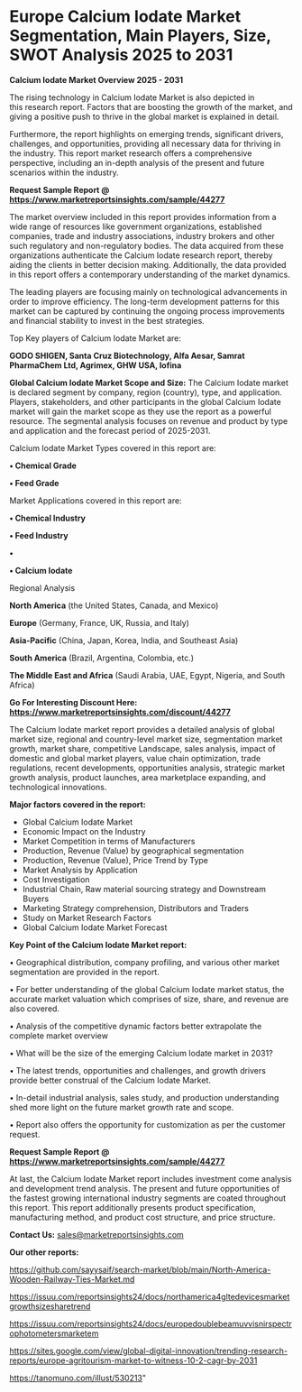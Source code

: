 # Europe Calcium Iodate Market Segmentation, Main Players, Size, SWOT Analysis 2025 to 2031

<Strong> Calcium Iodate Market Overview 2025 - 2031</strong>

The rising technology in Calcium Iodate Market is also depicted in this research report. Factors that are boosting the growth of the market, and giving a positive push to thrive in the global market is explained in detail.

Furthermore, the report highlights on emerging trends, significant drivers, challenges, and opportunities, providing all necessary data for thriving in the industry. This report market research offers a comprehensive perspective, including an in-depth analysis of the present and future scenarios within the industry.

<strong>Request Sample Report @ <a href=https://www.marketreportsinsights.com/sample/44277>https://www.marketreportsinsights.com/sample/44277</a></strong>

The market overview included in this report provides information from a wide range of resources like government organizations, established companies, trade and industry associations, industry brokers and other such regulatory and non-regulatory bodies. The data acquired from these organizations authenticate the Calcium Iodate research report, thereby aiding the clients in better decision making. Additionally, the data provided in this report offers a contemporary understanding of the market dynamics.

The leading players are focusing mainly on technological advancements in order to improve efficiency. The long-term development patterns for this market can be captured by continuing the ongoing process improvements and financial stability to invest in the best strategies.

Top Key players of Calcium Iodate Market are:

<strong>GODO SHIGEN, Santa Cruz Biotechnology, Alfa Aesar, Samrat PharmaChem Ltd, Agrimex, GHW USA, Iofina</strong>

<strong><b>Global Calcium Iodate Market Scope and Size:</b></strong>
The Calcium Iodate market is declared segment by company, region (country), type, and application. Players, stakeholders, and other participants in the global Calcium Iodate market will gain the market scope as they use the report as a powerful resource. The segmental analysis focuses on revenue and product by type and application and the forecast period of 2025-2031.

Calcium Iodate Market Types covered in this report are:

<strong>•  Chemical Grade

•  Feed Grade</strong>

Market Applications covered in this report are:

<strong>•  Chemical Industry

•  Feed Industry

•  

•  Calcium Iodate</strong> 

Regional Analysis

<strong>North America</strong> (the United States, Canada, and Mexico)

<strong>Europe</strong> (Germany, France, UK, Russia, and Italy)

<strong>Asia-Pacific</strong> (China, Japan, Korea, India, and Southeast Asia)

<strong>South America</strong> (Brazil, Argentina, Colombia, etc.)

<strong>The Middle East and Africa</strong> (Saudi Arabia, UAE, Egypt, Nigeria, and South Africa)

<strong>Go For Interesting Discount Here: <a href=https://www.marketreportsinsights.com/discount/44277>https://www.marketreportsinsights.com/discount/44277</a></strong>

The Calcium Iodate market report provides a detailed analysis of global market size, regional and country-level market size, segmentation market growth, market share, competitive Landscape, sales analysis, impact of domestic and global market players, value chain optimization, trade regulations, recent developments, opportunities analysis, strategic market growth analysis, product launches, area marketplace expanding, and technological innovations.

<strong><b>Major factors covered in the report:</b></strong>
<ul>
  <li>Global Calcium Iodate Market </li>
  <li>Economic Impact on the Industry</li>
  <li>Market Competition in terms of Manufacturers</li>
  <li>Production, Revenue (Value) by geographical segmentation</li>
  <li>Production, Revenue (Value), Price Trend by Type</li>
  <li>Market Analysis by Application</li>
  <li>Cost Investigation</li>
  <li>Industrial Chain, Raw material sourcing strategy and Downstream Buyers</li>
  <li>Marketing Strategy comprehension, Distributors and Traders</li>
  <li>Study on Market Research Factors</li>
  <li>Global Calcium Iodate Market Forecast</li>
</ul>

<strong><b>Key Point of the Calcium Iodate Market report:</b></strong>

• Geographical distribution, company profiling, and various other market segmentation are provided in the report.

• For better understanding of the global Calcium Iodate market status, the accurate market valuation which comprises of size, share, and revenue are also covered.

• Analysis of the competitive dynamic factors better extrapolate the complete market overview

• What will be the size of the emerging Calcium Iodate market in 2031?

• The latest trends, opportunities and challenges, and growth drivers provide better construal of the Calcium Iodate Market.

• In-detail industrial analysis, sales study, and production understanding shed more light on the future market growth rate and scope.

• Report also offers the opportunity for customization as per the customer request.

<strong>Request Sample Report @ <a href=https://www.marketreportsinsights.com/sample/44277>https://www.marketreportsinsights.com/sample/44277</a></strong>

At last, the Calcium Iodate Market report includes investment come analysis and development trend analysis. The present and future opportunities of the fastest growing international industry segments are coated throughout this report. This report additionally presents product specification, manufacturing method, and product cost structure, and price structure.

<strong>Contact Us:</strong>
sales@marketreportsinsights.com

<strong>Our other reports:</strong>

<a href=https://github.com/sayysaif/search-market/blob/main/North-America-Wooden-Railway-Ties-Market.md>https://github.com/sayysaif/search-market/blob/main/North-America-Wooden-Railway-Ties-Market.md</a>

<a href=https://issuu.com/reportsinsights24/docs/northamerica4gltedevicesmarketgrowthsizesharetrend>https://issuu.com/reportsinsights24/docs/northamerica4gltedevicesmarketgrowthsizesharetrend</a>

<a href=https://issuu.com/reportsinsights24/docs/europedoublebeamuvvisnirspectrophotometersmarketem>https://issuu.com/reportsinsights24/docs/europedoublebeamuvvisnirspectrophotometersmarketem</a>

<a href=https://sites.google.com/view/global-digital-innovation/trending-research-reports/europe-agritourism-market-to-witness-10-2-cagr-by-2031>https://sites.google.com/view/global-digital-innovation/trending-research-reports/europe-agritourism-market-to-witness-10-2-cagr-by-2031</a>

<a href=https://tanomuno.com/illust/530213>https://tanomuno.com/illust/530213</a>"
